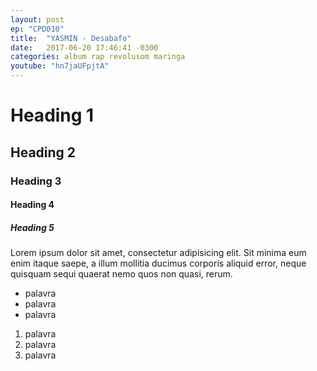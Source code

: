 ```yaml
---
layout: post
ep: "CPD010"
title:  "YASMIN - Desabafo"
date:   2017-06-20 17:46:41 -0300
categories: album rap revolusom maringa
youtube: "hn7jaUFpjtA"
---
```


# Heading 1

## Heading 2

### Heading 3

#### Heading 4

##### Heading 5

Lorem ipsum dolor sit amet, consectetur adipisicing elit. Sit minima eum enim itaque saepe, a illum mollitia ducimus corporis aliquid error, neque quisquam sequi quaerat nemo quos non quasi, rerum.

- palavra
- palavra
- palavra

1. palavra
1. palavra
1. palavra
